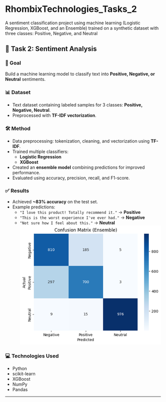 # RhombixTechnologies_Tasks_2
A sentiment classification project using machine learning (Logistic Regression, XGBoost, and an Ensemble) trained on a synthetic dataset with three classes: Positive, Negative, and Neutral
## 📌 Task 2: Sentiment Analysis

### 🎯 Goal  
Build a machine learning model to classify text into **Positive, Negative, or Neutral** sentiments.

### 📊 Dataset  
- Text dataset containing labeled samples for 3 classes: **Positive, Negative, Neutral**.  
- Preprocessed with **TF-IDF vectorization**.

### 🛠 Method  
- Data preprocessing: tokenization, cleaning, and vectorization using **TF-IDF**.  
- Trained multiple classifiers:  
  - **Logistic Regression**  
  - **XGBoost**  
- Created an **ensemble model** combining predictions for improved performance.  
- Evaluated using accuracy, precision, recall, and F1-score.

### ✅ Results  
- Achieved **~83% accuracy** on the test set.  
- Example predictions:  
  - `"I love this product! Totally recommend it."` → **Positive**  
  - `"This is the worst experience I've ever had."` → **Negative**  
  - `"Not sure how I feel about this."` → **Neutral**
![Twitter Sentiment Result](twitter_sentiment_result.png)

### 💻 Technologies Used  
- Python  
- scikit-learn  
- XGBoost  
- NumPy  
- Pandas  

---
